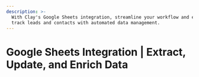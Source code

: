 ```yaml
---
description: >-
  With Clay's Google Sheets integration, streamline your workflow and easily
  track leads and contacts with automated data management.
---
```


# Google Sheets Integration | Extract, Update, and Enrich Data

